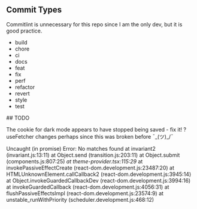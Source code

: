 ## Commit Types

Commitlint is unnecessary for this repo since I am the only dev, but it is good practice.

- build
- chore
- ci
- docs
- feat
- fix
- perf
- refactor
- revert
- style
- test

## TODO

The cookie for dark mode appears to have stopped being saved - fix it!
? useFetcher changes perhaps since this was broken before ¯\_(ツ)\_/¯

Uncaught (in promise) Error: No matches found
at invariant2 (invariant.js:13:11)
at Object.send (transition.js:203:11)
at Object.submit (components.js:807:25)
_at theme-provider.tsx:115:29_
at invokePassiveEffectCreate (react-dom.development.js:23487:20)
at HTMLUnknownElement.callCallback2 (react-dom.development.js:3945:14)
at Object.invokeGuardedCallbackDev (react-dom.development.js:3994:16)
at invokeGuardedCallback (react-dom.development.js:4056:31)
at flushPassiveEffectsImpl (react-dom.development.js:23574:9)
at unstable_runWithPriority (scheduler.development.js:468:12)

